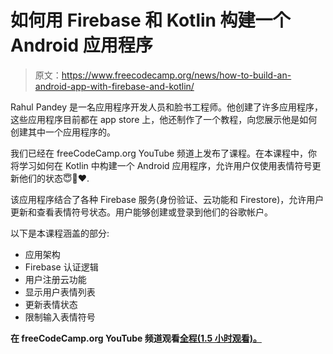 # 如何用 Firebase 和 Kotlin 构建一个 Android 应用程序

> 原文：<https://www.freecodecamp.org/news/how-to-build-an-android-app-with-firebase-and-kotlin/>

Rahul Pandey 是一名应用程序开发人员和脸书工程师。他创建了许多应用程序，这些应用程序目前都在 app store 上，他还制作了一个教程，向您展示他是如何创建其中一个应用程序的。

我们已经在 freeCodeCamp.org YouTube 频道上发布了课程。在本课程中，你将学习如何在 Kotlin 中构建一个 Android 应用程序，允许用户仅使用表情符号更新他们的状态😇🐼❤️.

该应用程序结合了各种 Firebase 服务(身份验证、云功能和 Firestore)，允许用户更新和查看表情符号状态。用户能够创建或登录到他们的谷歌帐户。

以下是本课程涵盖的部分:

*   应用架构
*   Firebase 认证逻辑
*   用户注册云功能
*   显示用户表情列表
*   更新表情状态
*   限制输入表情符号

**在 freeCodeCamp.org YouTube 频道观看[全程(1.5 小时观看)。](https://youtu.be/rfdQHOB3jCU)**